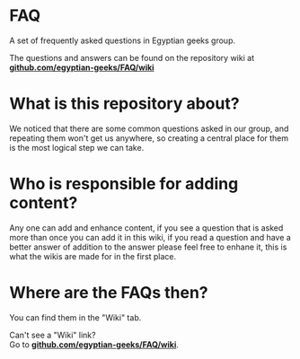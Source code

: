 # FAQ
A set of frequently asked questions in Egyptian geeks group.

The questions and answers can be found on the repository wiki at  
**[github.com/egyptian-geeks/FAQ/wiki][wiki]**

# What is this repository about?

We noticed that there are some common questions asked in our group, and repeating them won't get us anywhere, so creating a central place for them is the most logical step we can take.

# Who is responsible for adding content?

Any one can add and enhance content, if you see a question that is asked more than once you can add it in this wiki, if you read a question and have a better answer of addition to the answer please feel free to enhane it, this is what the wikis are made for in the first place.

# Where are the FAQs then?

You can find them in the "Wiki" tab.

Can't see a "Wiki" link?  
Go to **[github.com/egyptian-geeks/FAQ/wiki][wiki]**.

[wiki]: https://github.com/egyptian-geeks/FAQ/wiki

